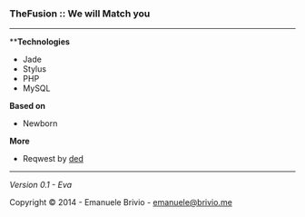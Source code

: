 ### TheFusion :: We will Match you ###

---

****Technologies**
- Jade
- Stylus
- PHP
- MySQL

**Based on**
- Newborn

**More**
- Reqwest by [ded](https://github.com/ded/Reqwest)

---

*Version 0.1 - Eva*

Copyright © 2014 - Emanuele Brivio - [emanuele@brivio.me](mailto:emanuele@brivio.me)
